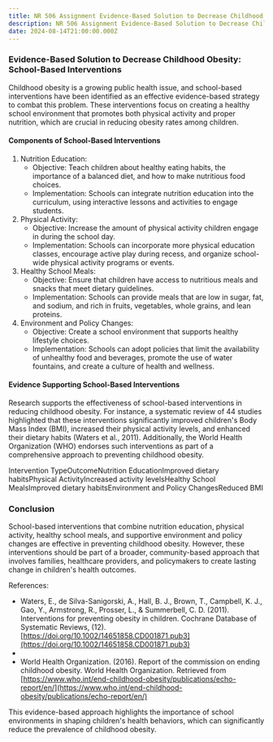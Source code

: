 ```yaml
---
title: NR 506 Assignment Evidence-Based Solution to Decrease Childhood Obesity
description: NR 506 Assignment Evidence-Based Solution to Decrease Childhood Obesity
date: 2024-08-14T21:00:00.000Z
---
```


### Evidence-Based Solution to Decrease Childhood Obesity: School-Based Interventions

Childhood obesity is a growing public health issue, and school-based interventions have been identified as an effective evidence-based strategy to combat this problem. These interventions focus on creating a healthy school environment that promotes both physical activity and proper nutrition, which are crucial in reducing obesity rates among children.

#### Components of School-Based Interventions

1. Nutrition Education:
   * Objective: Teach children about healthy eating habits, the importance of a balanced diet, and how to make nutritious food choices.
   * Implementation: Schools can integrate nutrition education into the curriculum, using interactive lessons and activities to engage students.
2. Physical Activity:
   * Objective: Increase the amount of physical activity children engage in during the school day.
   * Implementation: Schools can incorporate more physical education classes, encourage active play during recess, and organize school-wide physical activity programs or events.
3. Healthy School Meals:
   * Objective: Ensure that children have access to nutritious meals and snacks that meet dietary guidelines.
   * Implementation: Schools can provide meals that are low in sugar, fat, and sodium, and rich in fruits, vegetables, whole grains, and lean proteins.
4. Environment and Policy Changes:
   * Objective: Create a school environment that supports healthy lifestyle choices.
   * Implementation: Schools can adopt policies that limit the availability of unhealthy food and beverages, promote the use of water fountains, and create a culture of health and wellness.

#### Evidence Supporting School-Based Interventions

Research supports the effectiveness of school-based interventions in reducing childhood obesity. For instance, a systematic review of 44 studies highlighted that these interventions significantly improved children's Body Mass Index (BMI), increased their physical activity levels, and enhanced their dietary habits (Waters et al., 2011). Additionally, the World Health Organization (WHO) endorses such interventions as part of a comprehensive approach to preventing childhood obesity.

Intervention TypeOutcomeNutrition EducationImproved dietary habitsPhysical ActivityIncreased activity levelsHealthy School MealsImproved dietary habitsEnvironment and Policy ChangesReduced BMI

### Conclusion

School-based interventions that combine nutrition education, physical activity, healthy school meals, and supportive environment and policy changes are effective in preventing childhood obesity. However, these interventions should be part of a broader, community-based approach that involves families, healthcare providers, and policymakers to create lasting change in children's health outcomes.

References:

* Waters, E., de Silva-Sanigorski, A., Hall, B. J., Brown, T., Campbell, K. J., Gao, Y., Armstrong, R., Prosser, L., & Summerbell, C. D. (2011). Interventions for preventing obesity in children. Cochrane Database of Systematic Reviews, (12). [https://doi.org/10.1002/14651858.CD001871.pub3](https://doi.org/10.1002/14651858.CD001871.pub3)
*
* World Health Organization. (2016). Report of the commission on ending childhood obesity. World Health Organization. Retrieved from [https://www.who.int/end-childhood-obesity/publications/echo-report/en/](https://www.who.int/end-childhood-obesity/publications/echo-report/en/)

This evidence-based approach highlights the importance of school environments in shaping children's health behaviors, which can significantly reduce the prevalence of childhood obesity.
